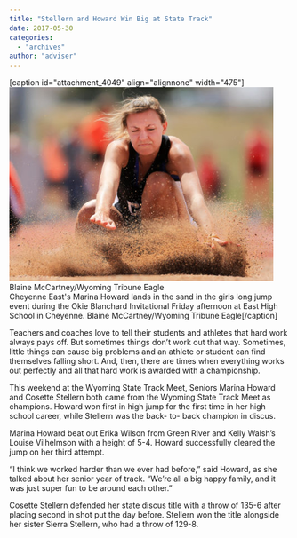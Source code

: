 ```yaml
---
title: "Stellern and Howard Win Big at State Track"
date: 2017-05-30
categories: 
  - "archives"
author: "adviser"
---
```


\[caption id="attachment\_4049" align="alignnone" width="475"\]![](images/20170407-OkieBlanchardInvite_Marina_Howard_01-bm-475x349.jpg) Blaine McCartney/Wyoming Tribune Eagle  
Cheyenne East's Marina Howard lands in the sand in the girls long jump event during the Okie Blanchard Invitational Friday afternoon at East High School in Cheyenne. Blaine McCartney/Wyoming Tribune Eagle\[/caption\]

Teachers and coaches love to tell their students and athletes that hard work always pays off. But sometimes things don’t work out that way. Sometimes, little things can cause big problems and an athlete or student can find themselves falling short. And, then, there are times when everything works out perfectly and all that hard work is awarded with a championship.

This weekend at the Wyoming State Track Meet, Seniors Marina Howard and Cosette Stellern both came from the Wyoming State Track Meet as champions. Howard won first in high jump for the first time in her high school career, while Stellern was the back- to- back champion in discus.

Marina Howard beat out Erika Wilson from Green River and Kelly Walsh’s Louise Vilhelmson with a height of 5-4. Howard successfully cleared the jump on her third attempt.

“I think we worked harder than we ever had before,” said Howard, as she talked about her senior year of track. “We’re all a big happy family, and it was just super fun to be around each other.”

Cosette Stellern defended her state discus title with a throw of 135-6 after placing second in shot put the day before. Stellern won the title alongside her sister Sierra Stellern, who had a throw of 129-8.
